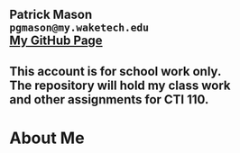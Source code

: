 Patrick Mason  
`pgmason@my.waketech.edu`  
[My GitHub Page](https://pgmasonSP2025.github.io)  
----------------------------------------------------  
This account is for school work only.  
The repository will hold my class work  
and other assignments for CTI 110.    
----------------------------------------------------


# About Me
